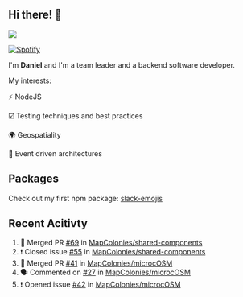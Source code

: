 ## Hi there! 👋

<p>
  <img src="https://github-readme-stats.vercel.app/api?username=syncush&theme=tokyonight">
</p>

[![Spotify](https://novatorem-rust.vercel.app/api/spotify)](https://open.spotify.com/user/syncush)

I'm **Daniel** and I'm a team leader and a backend software developer.

My interests:

⚡ NodeJS

☑️ Testing techniques and best practices

🌍 Geospatiality

🧠 Event driven architectures

## Packages
Check out my first npm package: [slack-emojis](https://www.npmjs.com/package/slack-emojis)

## Recent Acitivty
<!--START_SECTION:activity-->
1. 🎉 Merged PR [#69](https://github.com/MapColonies/shared-components/pull/69) in [MapColonies/shared-components](https://github.com/MapColonies/shared-components)
2. ❗️ Closed issue [#55](https://github.com/MapColonies/shared-components/issues/55) in [MapColonies/shared-components](https://github.com/MapColonies/shared-components)
3. 🎉 Merged PR [#41](https://github.com/MapColonies/microcOSM/pull/41) in [MapColonies/microcOSM](https://github.com/MapColonies/microcOSM)
4. 🗣 Commented on [#27](https://github.com/MapColonies/microcOSM/issues/27) in [MapColonies/microcOSM](https://github.com/MapColonies/microcOSM)
5. ❗️ Opened issue [#42](https://github.com/MapColonies/microcOSM/issues/42) in [MapColonies/microcOSM](https://github.com/MapColonies/microcOSM)
<!--END_SECTION:activity-->
